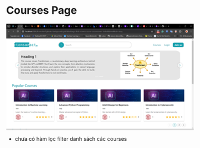 # Courses Page

![alt text](/front-end/md_img/courses_page.png)

- chưa có hàm lọc filter danh sách các courses